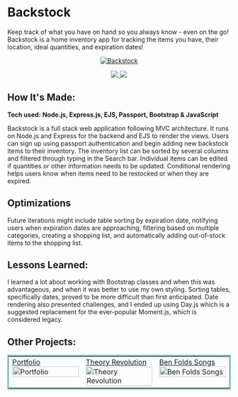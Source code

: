# Backstock

Keep track of what you have on hand so you always know - even on the go! </br>
Backstock is a home inventory app for tracking the items you have, their location, ideal quantities, and expiration dates! 

<p align="center">
  <a href="http://backstock.app/" target="_blank">
    <img src="https://user-images.githubusercontent.com/52755177/192899177-55b7c039-5714-479c-94f5-b63f2f60234c.gif" alt="Backstock"/>
  </a>
</p>

<p align="center">
  <a href="https://github.com/katiehom/backstock5" target="_blank">
    <img src="https://img.shields.io/static/v1?label=|&message=REPO&color=1f1591&style=plastic&logo=github&logo-color=white"/>
  </a>  
  <a href="http://backstock.app/" target="_blank">
    <img src="https://img.shields.io/static/v1?label=|&message=WEBSITE&color=c90c64&style=plastic&logo=netlify&logo-color=white"/>
  </a>
</p>


## How It's Made:

**Tech used:** <strong>Node.js, Express.js, EJS, Passport, Bootstrap & JavaScript</strong>

Backstock is a full stack web application following MVC architecture. It runs on Node.js and Express for the backend and EJS to render the views. Users can sign up using passport authentication and begin adding new backstock items to their inventory. The inventory list can be sorted by several columns and filtered through typing in the Search bar. Individual items can be edited if quantities or other information needs to be updated. Conditional rendering helps users know when items need to be restocked or when they are expired.

## Optimizations
Future iterations might include table sorting by expiration date, notifying users when expiration dates are approaching, filtering based on multiple categories, creating a shopping list, and automatically adding out-of-stock items to the shopping list.

## Lessons Learned:

I learned a lot about working with Bootstrap classes and when this was advantageous, and when it was better to use my own styling. Sorting tables, specifically dates, proved to be more difficult than first anticipated. Date rendering also presented challenges, and I ended up using Day.js which is a suggested replacement for the ever-popular Moment.js, which is considered legacy.

## Other Projects:

<table bordercolor="#66b2b2">
  
  <tr>
       <td width="33.3%" valign="top">
<a target="_blank" href="https://github.com/katiehom/katie-hom">Portfolio</a>
        <br />
        <a target="_blank" href="https://github.com/katiehom/katie-hom">
          <img src="https://user-images.githubusercontent.com/52755177/180623739-fbf4f9ef-d1e2-4cb3-8717-0f139b4af221.gif" width="100%" alt="Portfolio"/>
        </a>
    </td>
        <td width="33.3%"  style="align:center;" valign="top">
<a target="_blank" href="https://theoryrevolution.com">Theory Revolution</a>
        <br />
      <a target="_blank" href="https://theoryrevolution.com">
            <img src="https://user-images.githubusercontent.com/52755177/180623890-6179f79a-82f7-4336-bf2f-adaedaa1eb44.gif" width="100%" alt="Theory Revolution"/>
      </a>
    </td>
    <td width="33.3%" valign="top">
<a target="_blank" href="https://github.com/katiehom/ben-folds-api">Ben Folds Songs</a>
      <br />
        <a target="_blank" href="https://github.com/katiehom/ben-folds-api">
          <img src="https://user-images.githubusercontent.com/52755177/186995784-efe50111-b278-425a-ba54-aac9779028d7.gif" width="100%" alt="Ben Folds Songs"/>
        </a>
    </td>
  </tr>
</table>
